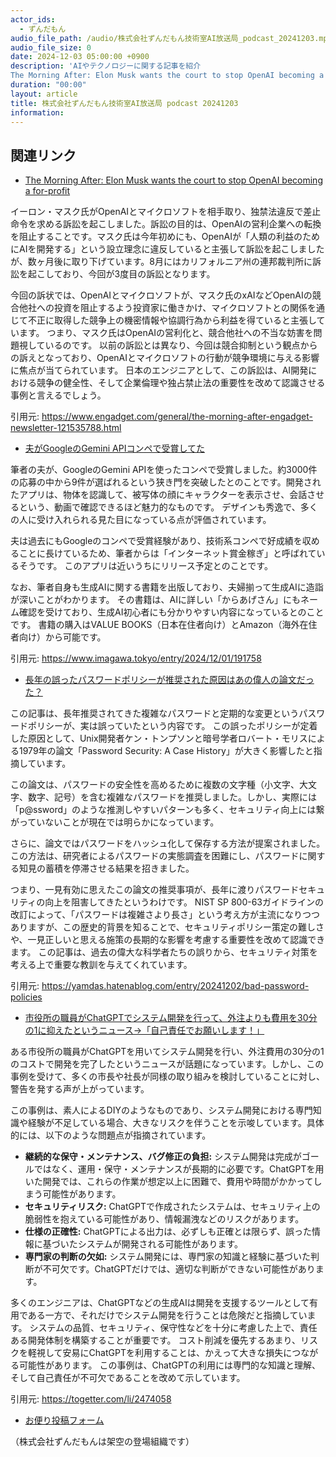 ```yaml
---
actor_ids:
  - ずんだもん
audio_file_path: /audio/株式会社ずんだもん技術室AI放送局_podcast_20241203.mp3
audio_file_size: 0
date: 2024-12-03 05:00:00 +0900
description: 'AIやテクノロジーに関する記事を紹介  
The Morning After: Elon Musk wants the court to stop OpenAI becoming a for-profit、夫がGoogleのGemini APIコンペで受賞してた、長年の誤ったパスワードポリシーが推奨された原因はあの偉人の論文だった？、市役所の職員がChatGPTでシステム開発を行って、外注よりも費用を30分の1に抑えたというニュース→「自己責任でお願いします！」'
duration: "00:00"
layout: article
title: 株式会社ずんだもん技術室AI放送局 podcast 20241203
information: 
---
```


## 関連リンク


- [The Morning After: Elon Musk wants the court to stop OpenAI becoming a for-profit](https://www.engadget.com/general/the-morning-after-engadget-newsletter-121535788.html)  



イーロン・マスク氏がOpenAIとマイクロソフトを相手取り、独禁法違反で差止命令を求める訴訟を起こしました。訴訟の目的は、OpenAIの営利企業への転換を阻止することです。マスク氏は今年初めにも、OpenAIが「人類の利益のためにAIを開発する」という設立理念に違反していると主張して訴訟を起こしましたが、数ヶ月後に取り下げています。8月にはカリフォルニア州の連邦裁判所に訴訟を起こしており、今回が3度目の訴訟となります。

今回の訴状では、OpenAIとマイクロソフトが、マスク氏のxAIなどOpenAIの競合他社への投資を阻止するよう投資家に働きかけ、マイクロソフトとの関係を通じて不正に取得した競争上の機密情報や協調行為から利益を得ていると主張しています。  つまり、マスク氏はOpenAIの営利化と、競合他社への不当な妨害を問題視しているのです。  以前の訴訟とは異なり、今回は競合抑制という観点からの訴えとなっており、OpenAIとマイクロソフトの行動が競争環境に与える影響に焦点が当てられています。  日本のエンジニアとして、この訴訟は、AI開発における競争の健全性、そして企業倫理や独占禁止法の重要性を改めて認識させる事例と言えるでしょう。


引用元: https://www.engadget.com/general/the-morning-after-engadget-newsletter-121535788.html


- [夫がGoogleのGemini APIコンペで受賞してた](https://www.imagawa.tokyo/entry/2024/12/01/191758)  



筆者の夫が、GoogleのGemini APIを使ったコンペで受賞しました。約3000件の応募の中から9件が選ばれるという狭き門を突破したとのことです。開発されたアプリは、物体を認識して、被写体の顔にキャラクターを表示させ、会話させるという、動画で確認できるほど魅力的なものです。  デザインも秀逸で、多くの人に受け入れられる見た目になっている点が評価されています。

夫は過去にもGoogleのコンペで受賞経験があり、技術系コンペで好成績を収めることに長けているため、筆者からは「インターネット賞金稼ぎ」と呼ばれているそうです。  このアプリは近いうちにリリース予定とのことです。

なお、筆者自身も生成AIに関する書籍を出版しており、夫婦揃って生成AIに造詣が深いことがわかります。  その書籍は、AIに詳しい「からあげさん」にもネーム確認を受けており、生成AI初心者にも分かりやすい内容になっているとのことです。  書籍の購入はVALUE BOOKS（日本在住者向け）とAmazon（海外在住者向け）から可能です。


引用元: https://www.imagawa.tokyo/entry/2024/12/01/191758


- [長年の誤ったパスワードポリシーが推奨された原因はあの偉人の論文だった？](https://yamdas.hatenablog.com/entry/20241202/bad-password-policies)  



この記事は、長年推奨されてきた複雑なパスワードと定期的な変更というパスワードポリシーが、実は誤っていたという内容です。  この誤ったポリシーが定着した原因として、Unix開発者ケン・トンプソンと暗号学者ロバート・モリスによる1979年の論文「Password Security: A Case History」が大きく影響したと指摘しています。

この論文は、パスワードの安全性を高めるために複数の文字種（小文字、大文字、数字、記号）を含む複雑なパスワードを推奨しました。しかし、実際には「p@ssword」のような推測しやすいパターンも多く、セキュリティ向上には繋がっていないことが現在では明らかになっています。

さらに、論文ではパスワードをハッシュ化して保存する方法が提案されました。この方法は、研究者によるパスワードの実態調査を困難にし、パスワードに関する知見の蓄積を停滞させる結果を招きました。

つまり、一見有効に思えたこの論文の推奨事項が、長年に渡りパスワードセキュリティの向上を阻害してきたというわけです。  NIST SP 800-63ガイドラインの改訂によって、「パスワードは複雑さより長さ」という考え方が主流になりつつありますが、この歴史的背景を知ることで、セキュリティポリシー策定の難しさや、一見正しいと思える施策の長期的な影響を考慮する重要性を改めて認識できます。  この記事は、過去の偉大な科学者たちの誤りから、セキュリティ対策を考える上で重要な教訓を与えてくれています。


引用元: https://yamdas.hatenablog.com/entry/20241202/bad-password-policies


- [市役所の職員がChatGPTでシステム開発を行って、外注よりも費用を30分の1に抑えたというニュース→「自己責任でお願いします！」](https://togetter.com/li/2474058)  



ある市役所の職員がChatGPTを用いてシステム開発を行い、外注費用の30分の1のコストで開発を完了したというニュースが話題になっています。しかし、この事例を受けて、多くの市長や社長が同様の取り組みを検討していることに対し、警告を発する声が上がっています。

この事例は、素人によるDIYのようなものであり、システム開発における専門知識や経験が不足している場合、大きなリスクを伴うことを示唆しています。具体的には、以下のような問題点が指摘されています。

* **継続的な保守・メンテナンス、バグ修正の負担:** システム開発は完成がゴールではなく、運用・保守・メンテナンスが長期的に必要です。ChatGPTを用いた開発では、これらの作業が想定以上に困難で、費用や時間がかかってしまう可能性があります。
* **セキュリティリスク:** ChatGPTで作成されたシステムは、セキュリティ上の脆弱性を抱えている可能性があり、情報漏洩などのリスクがあります。
* **仕様の正確性:** ChatGPTによる出力は、必ずしも正確とは限らず、誤った情報に基づいたシステムが開発される可能性があります。
* **専門家の判断の欠如:** システム開発には、専門家の知識と経験に基づいた判断が不可欠です。ChatGPTだけでは、適切な判断ができない可能性があります。


多くのエンジニアは、ChatGPTなどの生成AIは開発を支援するツールとして有用である一方で、それだけでシステム開発を行うことは危険だと指摘しています。  システムの品質、セキュリティ、保守性などを十分に考慮した上で、責任ある開発体制を構築することが重要です。  コスト削減を優先するあまり、リスクを軽視して安易にChatGPTを利用することは、かえって大きな損失につながる可能性があります。  この事例は、ChatGPTの利用には専門的な知識と理解、そして自己責任が不可欠であることを改めて示しています。


引用元: https://togetter.com/li/2474058



- [お便り投稿フォーム](https://forms.gle/ffg4JTfqdiqK62qf9)

（株式会社ずんだもんは架空の登場組織です）
